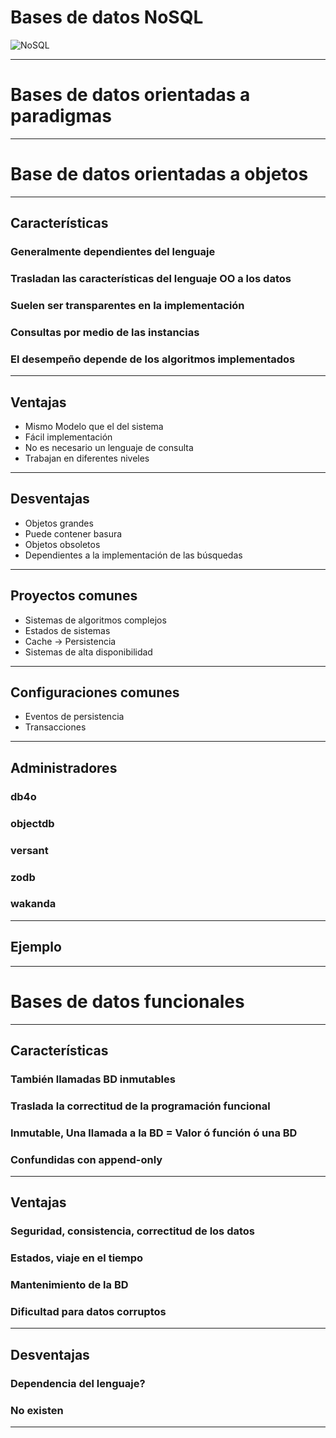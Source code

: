 # Bases de datos NoSQL

![NoSQL](https://francoistoquer.com/img/nosql.png)

---

# Bases de datos orientadas a paradigmas

---

# Base de datos orientadas a objetos

---

## Características
### Generalmente dependientes del lenguaje
### Trasladan las características del lenguaje OO a los datos
### Suelen ser transparentes en la implementación
### Consultas por medio de las instancias
### El desempeño depende de los algoritmos implementados

---

## Ventajas

* Mismo Modelo que el del sistema
* Fácil implementación
* No es necesario un lenguaje de consulta
* Trabajan en diferentes niveles

---

## Desventajas

* Objetos grandes
* Puede contener basura
* Objetos obsoletos
* Dependientes a la implementación de las búsquedas

---

## Proyectos comunes

* Sistemas de algoritmos complejos
* Estados de sistemas
* Cache -> Persistencia
* Sistemas de alta disponibilidad


---

## Configuraciones comunes

* Eventos de persistencia
* Transacciones

---

## Administradores
### db4o
### objectdb
### versant
### zodb
### wakanda

---

## Ejemplo

---

# Bases de datos funcionales

---

## Características
### También llamadas BD inmutables
### Traslada la correctitud de la programación funcional
### Inmutable, Una llamada a la BD = Valor ó función ó una BD
### Confundidas con append-only

---

## Ventajas
### Seguridad, consistencia, correctitud de los datos
### Estados, viaje en el tiempo
### Mantenimiento de la BD
### Dificultad para datos corruptos

---

## Desventajas

### Dependencia del lenguaje?
### No existen

---